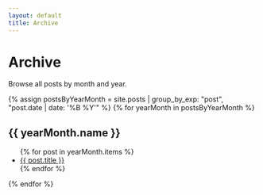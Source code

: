 ```yaml
---
layout: default
title: Archive
---
```


# Archive

Browse all posts by month and year.

{% assign postsByYearMonth = site.posts | group_by_exp: "post", "post.date | date: '%B %Y'" %}
{% for yearMonth in postsByYearMonth %}
  <h2>{{ yearMonth.name }}</h2>
  <ul>
    {% for post in yearMonth.items %}
      <li><a href="https://osamahansari.github.io/ProjectTalos/{{ post.url }}">{{ post.title }}</a></li>
    {% endfor %}
  </ul>
{% endfor %}
